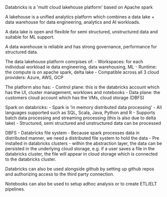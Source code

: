 Databricks is a 'multi cloud lakehouse platform' based on Apache spark 

A lakehouse is a unified analytics platform which combines a data lake + data warehouse for data engineering, analytics and AI workloads. 

A data lake is open and flexible for semi structured, unstructured data and suitable for ML support. 

A data warehouse is reliable and has strong governance, performance for structured data. 

The data lakehouse platform comrpises of: 
    - Workspaces: for each individual workload ie data engineering, data warehousing, ML 
    - Runtime: the compute is on apache spark, delta lake 
    - Compatible across all 3 cloud providers: Azure, AWS, GCP

The platform also has: 
    - Control plane: this is the databricks account which has the UI, cluster management, worklows and notebooks 
    - Data plane: the customers cloud account which has the VMs, cloud storage (DBFS)

Spark on databricks: 
    - Spark is 'in memory distributed data processing' 
    - All languages supported such as SQL, Scala, Java, Python and R 
    - Supports batch data processing and streaming processing (this is also due to delta lake)
    - Structured, semi structured and unstructured data can be processed

DBFS - Databricks file system 
    - Because spark processes data in distributed manner, we need a distributed file system to hold the data
    - Pre installed in databricks clusters
    - within the abstraction layer, the data can be persisted in the underlying cloud storage, e.g. if a user saves a file in the databricks cluster, the file will appear in cloud storage which is connected to the databricks cluster. 

Databricks can also be used alongside github by setting up github repos and authorizing access to the third party connection. 

Notebooks can also be used to setup adhoc analysis or to create ETL/ELT pipelines.

